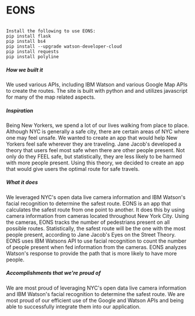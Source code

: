 # EONS


<pre><code>
Install the following to use EONS:
pip install flask
pip install bs4
pip install --upgrade watson-developer-cloud
pip install requests
pip install polyline
</code></pre>


##### How we built it
We used various APIs, including IBM Watson and various Google Map APIs to create the routes. The site is built with python and and utilizes javascript for many of the map related aspects.


##### Inspiration
Being New Yorkers, we spend a lot of our lives walking from place to place. Although NYC is generally a safe city, there are certain areas of NYC where one may feel unsafe. We wanted to create an app that would help New Yorkers feel safe wherever they are traveling. Jane Jacob's developed a theory that users feel most safe when there are other people present. Not only do they FEEL safe, but statistically, they are less likely to be harmed with more people present. Using this theory, we decided to create an app that would give users the optimal route for safe travels.

##### What it does
We leveraged NYC's open data live camera information and IBM Watson's facial recognition to determine the safest route. EONS is an app that calculates the safest route from one point to another. It does this by using camera information from cameras located throughout New York City. Using the cameras, EONS tracks the number of pedestrians present on all possible routes. Statistically, the safest route will be the one with the most people present, according to Jane Jacob's Eyes on the Street Theory. EONS uses IBM Watsons API to use facial recognition to count the number of people present when fed information from the cameras. EONS analyzes Watson's response to provide the path that is more likely to have more people.


##### Accomplishments that we're proud of
We are most proud of leveraging NYC's open data live camera information and IBM Watson's facial recognition to determine the safest route. We are most proud of our efficient use of the Google and Watson APIs and being able to successfully integrate them into our application.

